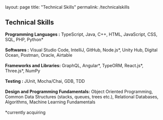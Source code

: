 layout: page
title: "Technical Skills"
permalink: /technicalskills

## Technical Skills
**Programming Languages :** TypeScript, Java, C++, HTML, JavaScript, CSS, SQL, PHP, Python* <br> <br>
**Softwares :** Visual Studio Code, IntelliJ, GitHub, Node.js*, Unity Hub, Digital Ocean, Postman, Oracle, Airtable <br> <br>
**Frameworks and Libraries:** GraphQL, Angular*, TypeORM, React.js*, Three.js*, NumPy <br> <br>
**Testing :** JUnit, Mocha/Chai, GDB, TDD <br> <br>
**Design and Programming Fundamentals:** Object Oriented Programming, Common Data Structures (stacks, queues, trees etc.), Relational Databases, Algorithms, Machine Learning Fundamentals <br> <br>
*currently acquiring
